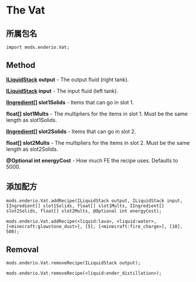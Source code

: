# The Vat

## 所属包名

`import mods.enderio.Vat;`

## Method

**[ILiquidStack](/Vanilla/Liquids/ILiquidStack/) output** - The output fluid (right tank).

**[ILiquidStack](/Vanilla/Liquids/ILiquidStack/) input** - The input fluid (left tank).

**[IIngredient](/Vanilla/Variable_Types/IIngredient/)[] slot1Solids** - Items that can go in slot 1.

**float[] slot1Mults** - The multipliers for the items in slot 1. Must be the same length as slot1Solids.

**[IIngredient](/Vanilla/Variable_Types/IIngredient/)[] slot2Solids** - Items that can go in slot 2.

**float[] slot2Mults** - The multipliers for the items in slot 2. Must be the same length as slot2Solids.

**@Optional int energyCost** - How much FE the recipe uses. Defaults to 5000.

## 添加配方

```zenscript
mods.enderio.Vat.addRecipe(ILiquidStack output, ILiquidStack input, IIngredient[] slot1Solids, float[] slot1Mults, IIngredient[] slot2Solids, float[] slot2Mults, @Optional int energyCost);

mods.enderio.Vat.addRecipe(<liquid:lava>, <liquid:water>, [<minecraft:glowstone_dust>], [5], [<minecraft:fire_charge>], [10], 500);
```

## Removal

```zenscript
mods.enderio.Vat.removeRecipe(ILiquidStack output);

mods.enderio.Vat.removeRecipe(<liquid:ender_distillation>);
```